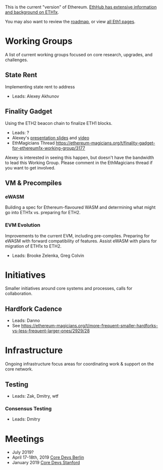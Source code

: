 <!-- TITLE: Ethereum 1x -->

This is the current "version" of Ethereum. [EthHub has extensive information and background on ETH1x](https://docs.ethhub.io/ethereum-roadmap/ethereum-1.x/).

You may also want to review the [roadmap](/roadmap), or view [all Eth1 pages](/eth1/all).
# Working Groups
A list of current working groups focused on core research, upgrades, and challenges.

## State Rent
Implementing state rent to address

* Leads: Alexey Akhunov

## Finality Gadget
Using the ETH2 beacon chain to finalize ETH1 blocks.

* Leads: ?
* Alexey's [presentation slides](https://drive.google.com/open?id=16KLZKAutK79NxMh8L7B6hpNKuoOaAPZT) and [video](https://youtu.be/HaT-BIzWSew?t=24502)
* EthMagicians Thread https://ethereum-magicians.org/t/finality-gadget-for-ethereum1x-working-group/3177

Alexey is interested in seeing this happen, but doesn't have the bandwidth to lead this Working Group. Please comment in the EthMagicians thread if you want to get involved.

## VM & Precompiles

### eWASM
Building a spec for Ethereum-flavoured WASM and determining what might go into ETH1x vs. preparing for ETH2.


### EVM Evolution

Improvements to the current EVM, including pre-compiles. Preparing for eWASM with forward compatibility of features. Assist eWASM with plans for migration of ETH1x to ETH2.

* Leads: Brooke Zelenka, Greg Colvin
# Initiatives
Smaller initiatives around core systems and processes, calls for collaboration.

## Hardfork Cadence

* Leads: Danno
* See https://ethereum-magicians.org/t/more-frequent-smaller-hardforks-vs-less-frequent-larger-ones/2929/28

# Infrastructure
Ongoing infrastructure focus areas for coordinating work & support on the core network.

## Testing
* Leads: Zak, Dmitry, wtf

### Consensus Testing

* Leads: Dmitry

# Meetings
* July 2019?
* April 17-18th, 2019 [Core Devs Berlin](/eth1/coredevsberlin)
* January 2019 [Core Devs Stanford](/eth1/coredevsstanford)
